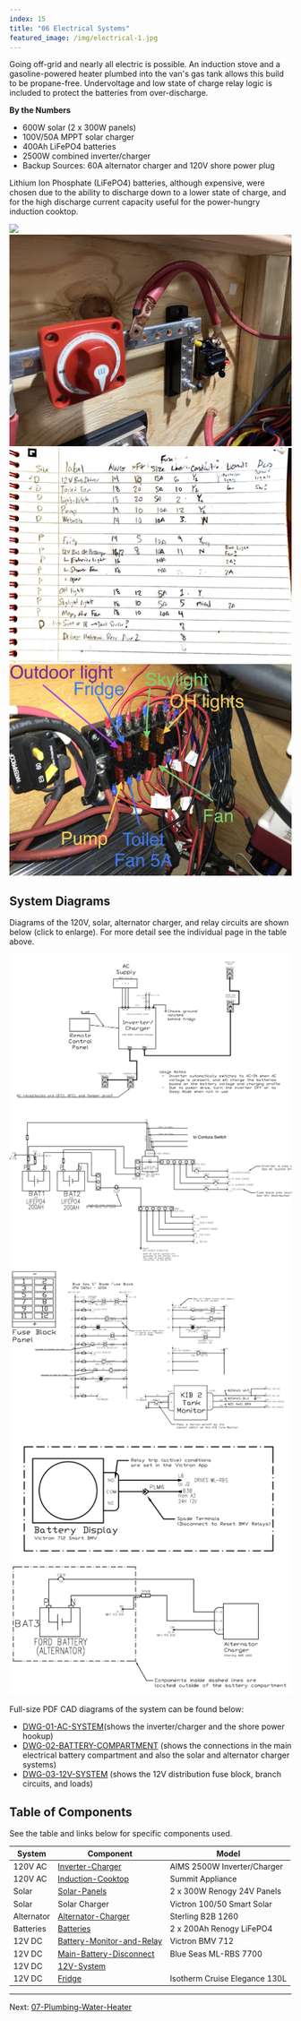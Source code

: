 ```yaml
---
index: 15
title: "06 Electrical Systems"
featured_image: /img/electrical-1.jpg
---
```


Going off-grid and nearly all electric is possible. An induction stove and a gasoline-powered heater plumbed into the van's gas tank allows this build to be propane-free. Undervoltage and low state of charge relay logic is included to protect the batteries from over-discharge.

**By the Numbers**
- 600W solar (2 x 300W panels)
- 100V/50A MPPT solar charger
- 400Ah LiFePO4 batteries
- 2500W combined inverter/charger
- Backup Sources: 60A alternator charger and 120V shore power plug

Lithium Ion Phosphate (LiFePO4) batteries, although expensive, were chosen due to the ability to discharge down to a lower state of charge, and for the high discharge current capacity useful for the power-hungry induction cooktop. 

<div class='gallery' data-columns='2'>
	<img src="/img/electrical-1.jpg">
	<img src="/img/electrical-2.jpeg">
	<img src="/img/sketch-fuse-sizing.jpg">
	<img src="/img/12v-header.jpeg">
</div>


## System Diagrams 

Diagrams of the 120V, solar, alternator charger, and relay circuits are shown below (click to enlarge). For more detail see the individual page in the table above.

<div class='gallery' data-columns='3'>
	<img src="/img/screen-ac.png">
	<img src="/img/screen-main-bat.png">
	<img src="/img/screen-12v.png">
	<img src="/img/screen-bmv.png">
	<img src="/img/screen-b2b.png">
</div>

Full-size PDF CAD diagrams of the system can be found below:
- [DWG-01-AC-SYSTEM]({{site.url}}/pdf/DWG-01-AC-SYSTEM.pdf)(shows the inverter/charger and the shore power hookup)
- [DWG-02-BATTERY-COMPARTMENT]({{site.url}}/pdf/DWG-02-BATTERY-COMPARTMENT.pdf) (shows the connections in the main electrical battery compartment and also the solar and alternator charger systems)
- [DWG-03-12V-SYSTEM]({{site.url}}/pdf/DWG-03-12V-SYSTEM.pdf) (shows the 12V distribution fuse block, branch circuits, and loads)

## Table of Components 

See the table and links below for specific components used.

| System     | Component                           | Model                         |
| ---------- | ----------------------------------- | ----------------------------- |
| 120V AC    | [Inverter-Charger](Inverter-Charger)                | AIMS 2500W Inverter/Charger   |
| 120V AC    | [Induction-Cooktop](Induction-Cooktop)               | Summit Appliance              |
| Solar      | [Solar-Panels](Solar-Panels)                    | 2 x 300W Renogy 24V Panels    |
| Solar      | Solar Charger                       | Victron 100/50 Smart Solar    | 
| Alternator | [Alternator-Charger](Alternator-Charger)              | Sterling B2B 1260             |
| Batteries  | [Batteries](Batteries)                       | 2 x 200Ah Renogy LiFePO4      |
| 12V DC     | [Battery-Monitor-and-Relay](Battery-Monitor-and-Relay) | Victron BMV 712               |
| 12V DC     | [Main-Battery-Disconnect](Main-Battery-Disconnect)         | Blue Seas ML-RBS 7700         |
| 12V DC     | [12V-System](12V-System)                      |                               |
| 12V DC     | [Fridge](Fridge)                          | Isotherm Cruise Elegance 130L |

---

Next:  [07-Plumbing-Water-Heater](07-Plumbing-Water-Heater)